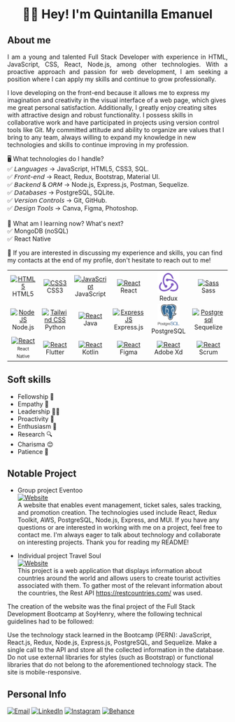<h1 align="center">✌🏻 Hey! I'm Quintanilla Emanuel</h1>


## About me
<p align='justify'>
I am a young and talented Full Stack Developer with experience in HTML, JavaScript, CSS, React, Node.js, among other technologies. With a proactive approach and passion for web development, I am seeking a position where I can apply my skills and continue to grow professionally.

I love developing on the front-end because it allows me to express my imagination and creativity in the visual interface of a web page, which gives me great personal satisfaction. Additionally, I greatly enjoy creating sites with attractive design and robust functionality. I possess skills in collaborative work and have participated in projects using version control tools like Git. My committed attitude and ability to organize are values that I bring to any team, always willing to expand my knowledge in new technologies and skills to continue improving in my profession.

🖥️ What technologies do I handle? <br>
  ✅ 𝘓𝘢𝘯𝘨𝘶𝘢𝘨𝘦𝘴 → JavaScript, HTML5, CSS3, SQL.<br>
  ✅ 𝘍𝘳𝘰𝘯𝘵-𝘦𝘯𝘥 → React, Redux, Bootstrap, Material UI.<br>
  ✅ 𝘉𝘢𝘤𝘬𝘦𝘯𝘥 & 𝘖𝘙𝘔 → Node.js, Express.js, Postman, Sequelize.<br>
  ✅ 𝘋𝘢𝘵𝘢𝘣𝘢𝘴𝘦𝘴 → PostgreSQL, SQLite.<br>
  ✅ 𝘝𝘦𝘳𝘴𝘪𝘰𝘯 𝘊𝘰𝘯𝘵𝘳𝘰𝘭𝘴 → Git, GitHub.<br>
  ✅ 𝘋𝘦𝘴𝘪𝘨𝘯 𝘛𝘰𝘰𝘭𝘴 → Canva, Figma, Photoshop.<br>
<br>
📌 What am I learning now? What's next?<br>
  ✅ MongoDB (noSQL)<br>
  ✅ React Native<br>

👤 If you are interested in discussing my experience and skills, you can find my contacts at the end of my profile, don't hesitate to reach out to me!
</p>


<table align="center">
  <tr>
    <td align="center" width="100">
      <a href="#">
        <img src="https://upload.wikimedia.org/wikipedia/commons/6/61/HTML5_logo_and_wordmark.svg" width="50" height="50" alt="HTML5" />
      </a>
      <br>HTML5
    </td>
    <td align="center" width="100">
      <a href="#">
        <img src="https://upload.wikimedia.org/wikipedia/commons/d/d5/CSS3_logo_and_wordmark.svg" width="50" height="50" alt="CSS3" />
      </a>
      <br>CSS3
    </td>
    <td align="center" width="100">
      <a href="#">
        <img src="https://upload.wikimedia.org/wikipedia/commons/9/99/Unofficial_JavaScript_logo_2.svg" width="36" height="36" alt="JavaScript" />
      </a>
      <br>JavaScript
    </td>
    <td align="center" width="100">
      <a href="#">
        <img src="https://www.vectorlogo.zone/logos/reactjs/reactjs-icon.svg" width="50" height="50" alt="React" />
      </a>
      <br>React
    </td>
    <td align="center" width="100">
      <a href="#">
        <img src="https://raw.githubusercontent.com/sachinverma53121/sachinverma53121/master/icons/redux.png" width="50" height="50" alt="Redux" />
      </a>
      <br>Redux
    </td>
    <td align="center"  width="100">
      <a href="#">
        <img src="https://upload.wikimedia.org/wikipedia/commons/9/96/Sass_Logo_Color.svg" width="50" height="50" alt="Sass" />
      </a>
      <br>Sass
    </td>
  </tr>
  
  <tr>
    <td align="center" width="100">
      <a href="#">
        <img src="https://nodejs.dev/static/images/logos/nodejs-new-pantone-white.svg" width="50" height="50" alt="NodeJS" />
      </a>
      <br>Node.js
    </td>
    <td align="center"  width="100">
      <a href="#">
        <img src="https://upload.wikimedia.org/wikipedia/commons/thumb/1/1f/Python_logo_01.svg/800px-Python_logo_01.svg.png" width="50" height="50" alt="Tailwind CSS" />
      </a>
      <br>Python
    </td>
    <td align="center" width="100">
      <a href="#">
        <img src="https://user-images.githubusercontent.com/74881239/209391290-2bcd19ea-f952-43b2-be00-93ce6da39c3a.png" width="50" height="50" alt="React" />
      </a>
      <br>Java
    </td>
    <td align="center" width="100"> 
      <a href="#" >
        <img src="https://assets.website-files.com/61ca3f775a79ec5f87fcf937/6202fcdee5ee8636a145a41b_1234.png" width="50" height="50" alt="ExpressJS" />
      </a>
      <br>Express.js
    </td>
    <td align="center" width="100">
      <a href="#">
        <img src="https://raw.githubusercontent.com/sachinverma53121/sachinverma53121/master/icons/psql.png" width="50" height="50" alt="Postgresql" />
      </a>
      <br>PostgreSQL
    </td>
    <td align="center" width="100">
      <a href="#">
        <img src="https://seeklogo.com/images/S/sequelize-logo-9A5075DB9F-seeklogo.com.png" width="46" height="50" alt="Postgresql" />
      </a>
      <br>Sequelize
    </td>
    
  </tr>
  
  
  
  
  <tr>
    <td size="1" align="center" width="100">
      <a href="#">
        <img src="https://www.vectorlogo.zone/logos/reactjs/reactjs-icon.svg" width="50" height="50" alt="React" />
      </a>
      <br><font size="1">React Native</font>
    </td>
    <td align="center" width="100">
      <a href="#">
        <img src="https://storage.googleapis.com/cms-storage-bucket/0dbfcc7a59cd1cf16282.png" width="40" height="50" alt="React" />
      </a>
      <br>Flutter
    </td>
    <td align="center" width="100">
      <a href="#">
        <img src="https://upload.wikimedia.org/wikipedia/commons/7/74/Kotlin_Icon.png" width="42" height="50" alt="React" />
      </a>
      <br>Kotlin
    </td>
    <td align="center" width="100">
      <a href="#">
        <img src="https://upload.wikimedia.org/wikipedia/commons/thumb/3/33/Figma-logo.svg/1667px-Figma-logo.svg.png" width="36" height="50" alt="React" />
      </a>
      <br>Figma
    </td>
    <td align="center" width="100">
      <a href="#">
        <img src="https://upload.wikimedia.org/wikipedia/commons/thumb/c/c2/Adobe_XD_CC_icon.svg/2101px-Adobe_XD_CC_icon.svg.png" width="50" height="50" alt="React" />
      </a>
      <br>Adobe Xd
    </td>
    <td align="center" width="100">
      <a href="#">
        <img src="https://www.scrum.org/themes/custom/scrumorg_v2/assets/images/logo-250.png" width="50" height="50" alt="React" />
      </a>
      <br>Scrum
    </td>
  
  
  </tr>
</table>

## Soft skills
- Fellowship 🤝
- Empathy 🤗
- Leadership 🧑‍💼
- Proactivity 🚀
- Enthusiasm 🎉
- Research 🔍
- Charisma 😊
- Patience 🙏


## Notable Project
* Group project Eventoo<br>
 [![Website](https://img.shields.io/badge/Website-1abc9c?style=for-the-badge&logo=globe&logoColor=white)](https://www.eventoo.com.ar/)<br>
A website that enables event management, ticket sales, sales tracking, and promotion creation. The technologies used include React, Redux Toolkit, AWS, PostgreSQL, Node.js, Express, and MUI. If you have any questions or are interested in working with me on a project, feel free to contact me. I'm always eager to talk about technology and collaborate on interesting projects. Thank you for reading my README!




* Individual project Travel Soul <br>
  [![Website](https://img.shields.io/badge/Website-1abc9c?style=for-the-badge&logo=globe&logoColor=white)](https://pi-countries-awo49i1av-emanuel85.vercel.app/) <br>
This project is a web application that displays information about countries around the world and allows users to create tourist activities associated with them. To gather most of the relevant information about the countries, the Rest API https://restcountries.com/ was used.

The creation of the website was the final project of the Full Stack Development Bootcamp at SoyHenry, where the following technical guidelines had to be followed:

Use the technology stack learned in the Bootcamp (PERN): JavaScript, React.js, Redux, Node.js, Express.js, PostgreSQL, and Sequelize.
Make a single call to the API and store all the collected information in the database.
Do not use external libraries for styles (such as Bootstrap) or functional libraries that do not belong to the aforementioned technology stack.
The site is mobile-responsive.

## Personal Info
[![Email](https://img.shields.io/badge/Email-D14836?style=for-the-badge&logo=gmail&logoColor=white)](mailto:emanuelquintanilla85@gmail.com)
[![LinkedIn](https://img.shields.io/badge/LinkedIn-0077B5?style=for-the-badge&logo=linkedin&logoColor=white)](https://www.linkedin.com/in/emanuel-quintanilla-635819181/)
[![Instagram](https://img.shields.io/badge/Instagram-181717?style=for-the-badge&logo=instagram&logoColor=pink)](https://instagram.com/quinta.ema?igshid=ZDdkNTZiNTM=)
[![Behance](https://img.shields.io/badge/Behance-0057ff?style=for-the-badge&logo=behance&logoColor=white)](https://www.behance.net/emanuelquintanilla)
